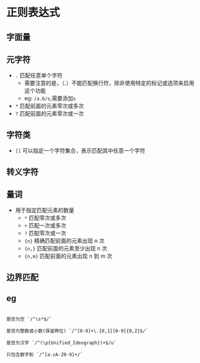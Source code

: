 # 正则表达式
## 字面量
## 元字符
- `.` 匹配任意单个字符
  - 需要注意的是，（.）不能匹配换行符，除非使用特定的标记或选项来启用这个功能
  - eg: `/a.b/s`,需要添加`s`
- `*` 匹配前面的元素零次或多次
- `?` 匹配前面的元素零次或一次
## 字符类
- `[]` 可以指定一个字符集合，表示匹配其中任意一个字符

## 转义字符

## 量词 
- 用于指定匹配元素的数量
  - `*` 匹配零次或多次
  - `+` 匹配一次或多次
  - `?` 匹配零次或一次
  - `{n}` 精确匹配前面的元素出现 n 次
  - `{n,}` 匹配前面的元素至少出现 n 次
  - `{n,m}` 匹配前面的元素出现 n 到 m 次

## 边界匹配


## eg
```text

是否为空 `/^\s*$/`

是否为整数或小数(保留两位) `/^[0-9]+\.{0,1}[0-9]{0,2}$/`

是否为汉字 `/^(\p{Unified_Ideograph})+$/u`

只包含数字和 `/^[a-zA-Z0-9]+/`
```